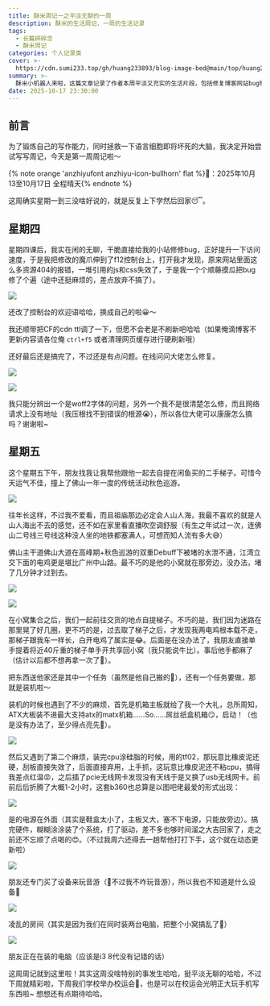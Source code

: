 ```yaml
---
title: 酥米周记一之平淡无聊的一周
description: 酥米的生活周记，一周的生活记录
tags:
  - 长篇碎碎念
  - 酥米周记
categories: 个人记录类
cover: >-
  https://cdn.sumi233.top/gh/huang233893/blog-image-bed@main/top/huang233893/imgs/blog/w1-12.jpg
summary: >-
  酥米小机器人来啦，这篇文章记录了作者本周平淡又充实的生活片段，包括修复博客网站bug时发现大量404错误并调整CDN设置，与朋友前往佛山自提二手梯子却遭遇秋色巡游拥堵，装机过程中遇到主板兼容性问题和硅脂涂抹困难，最终以混乱的房间和未完成的装机收场，同时透露下周校运会将带来新的精彩内容。
date: 2025-10-17 23:30:00
---
```


## 前言

为了锻炼自己的写作能力，同时拯救一下语言细胞即将坏死的大脑，我决定开始尝试写写周记，今天是第一周周记啦～

{% note orange 'anzhiyufont anzhiyu-icon-bullhorn' flat %}📅：2025年10月13至10月17日 全程晴天{% endnote %}

这周确实星期一到三没啥好说的，就是反复上下学然后回家😴。

## 星期四

星期四课后，我实在闲的无聊，干脆直接给我的小站修修bug，正好提升一下访问速度，于是我把修改的魔爪伸到了f12控制台上，打开我才发现，原来网站里面这么多资源404的报错，一堆引用的js和css失效了，于是我一个个顺藤摸瓜把bug修了个遍（途中还挺麻烦的，差点放弃不搞了）。

![](https://cdn.sumi233.top/gh/huang233893/blog-image-bed@main/top/huang233893/imgs/blog/w1-3.jpg)

还改了控制台的欢迎语哈哈，换成自己的啦😀～

我还顺带把CF的cdn ttl调了一下，但愿不会老是不刷新吧哈哈（如果俺滴博客不更新内容请各位俺 `ctrl+f5` 或者清理网页缓存进行硬刷新哦）

还好最后还是搞完了，不过还是有点问题。在线问问大佬怎么修复。

![](https://cdn.sumi233.top/gh/huang233893/blog-image-bed@main/top/huang233893/imgs/blog/w1-2.jpg)

![](https://cdn.sumi233.top/gh/huang233893/blog-image-bed@main/top/huang233893/imgs/blog/w1-1.jpg)

我只能分辨出一个是woff2字体的问题，另外一个我不是很清楚怎么修，而且网络请求上没有地址（我压根找不到错误的根源😭），所以各位大佬可以康康怎么搞吗？谢谢啦~

## 星期五

这个星期五下午，朋友找我让我帮他跟他一起去自提在闲鱼买的二手梯子。可惜今天运气不佳，撞上了佛山一年一度的传统活动秋色巡游。

![](https://cdn.sumi233.top/gh/huang233893/blog-image-bed@main/top/huang233893/imgs/blog/w1-4.jpg)

往年长这样，不过我不爱看，而且祖庙那边必定会人山人海，我最不喜欢的就是人山人海出不去的感觉，还不如在家里看直播吹空调舒服（有生之年试过一次，连佛山二号线三号线这种没人坐的地铁都塞满人，可想而知人流有多大😅）

佛山主干道佛山大道在高峰期+秋色巡游的双重Debuff下被堵的水泄不通，江湾立交下面的电鸡更是堪比广州中山路。最不巧的是他的小窝就在那旁边，没办法，堵了几分钟才过到去。

![](https://cdn.sumi233.top/gh/huang233893/blog-image-bed@main/top/huang233893/imgs/blog/w1-5.jpg)

![](https://cdn.sumi233.top/gh/huang233893/blog-image-bed@main/top/huang233893/imgs/blog/w1-6.jpg)

在小窝集合之后，我们一起前往交货的地点自提梯子。不巧的是，我们因为迷路在那里晃了好几圈，更不巧的是，过去取了梯子之后，才发现我两电鸡根本载不走，那梯子跟我车一样长，白开电鸡了属实是😂。后面是在没办法了，我朋友直接单手提着将近40斤重的梯子单手开共享回小窝（我只能说牛比）。事后他手都麻了（估计以后都不想再拿一次了🌝）。

把东西送他家还是其中一个任务（虽然是他自己搬的🤔），还有一个任务要做，那就是装机啦～

装机的时候也遇到了不少的麻烦，首先是机箱主板就给了我一个大礼，总所周知，ATX大板装不进最大支持atx的matx机箱……So……屌丝纸盒机箱😏，启动！（也是没有办法了，至少得点亮先🌚）。

![](https://cdn.sumi233.top/gh/huang233893/blog-image-bed@main/top/huang233893/imgs/blog/w1-7.jpg)

然后又遇到了第二个麻烦，装完cpu涂硅脂的时候，用的tf02，那玩意比橡皮泥还硬，刮板直接失效了，后面直接弃用，上手抓，这玩意比橡皮泥还不粘cpu，搞得我差点红温😡，之后插了pcie无线网卡发现没有天线于是又换了usb无线网卡。前前后后折腾了大概1-2小时，这套b360也总算是以图吧佬最爱的形式出现：

![](https://cdn.sumi233.top/gh/huang233893/blog-image-bed@main/top/huang233893/imgs/blog/w1-9.jpg)

是的电源在外面（其实是鞋盒太小了，主板又大，塞不下电源，只能放旁边）。搞完硬件，糊糊涂涂装了个系统，打了驱动，差不多也够时间溜之大吉回家了，走之前还不忘顺了点喝的😍。（不过我周六还得去一趟帮他打打下手，这个就在动态更新啦）

![](https://cdn.sumi233.top/gh/huang233893/blog-image-bed@main/top/huang233893/imgs/blog/w1-10.jpg)

朋友还专门买了设备来玩音游（🌝不过我不咋玩音游），所以我也不知道是什么设备🌚

![](https://cdn.sumi233.top/gh/huang233893/blog-image-bed@main/top/huang233893/imgs/blog/w1-11.jpg)

凌乱的房间（其实是因为我们在同时装两台电脑，把整个小窝搞乱了🌝）

![](https://cdn.sumi233.top/gh/huang233893/blog-image-bed@main/top/huang233893/imgs/blog/w1-8.jpg)

朋友正在在装的电脑（应该是i3 8代没有记错的话）

这周周记就到这里啦！其实这周没啥特别的事发生哈哈，挺平淡无聊的哈哈，不过下周就精彩啦，下周我们学校举办校运会🌝，也是可以在校运会光明正大玩手机写东西啦~ 想想还有点期待哈哈。